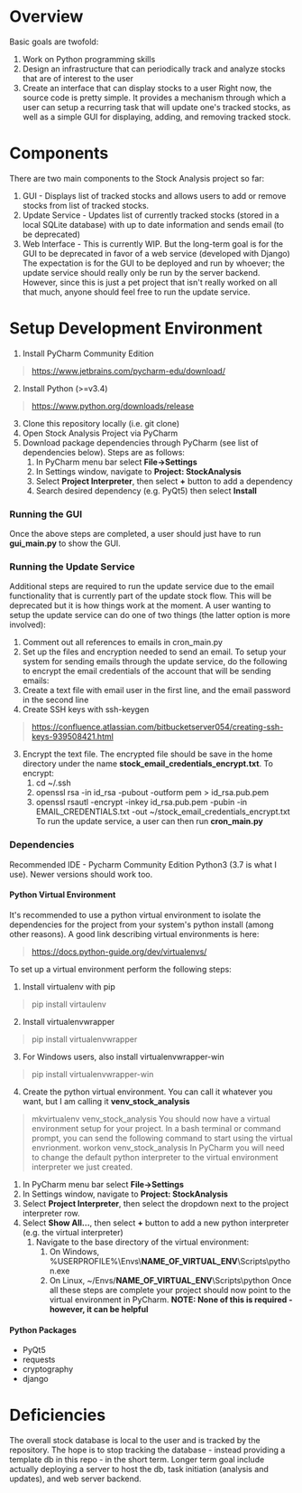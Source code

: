 # Overview
Basic goals are twofold:
1. Work on Python programming skills
2. Design an infrastructure that can periodically track and analyze stocks that are of interest to the user
3. Create an interface that can display stocks to a user
Right now, the source code is pretty simple. It provides a mechanism through which a user can setup a recurring task that will update one's tracked stocks, as well as a simple GUI for displaying, adding, and removing tracked stock. 
# Components
There are two main components to the Stock Analysis project so far:
1. GUI              - Displays list of tracked stocks and allows users to add or remove stocks from list of tracked stocks.
2. Update Service   - Updates list of currently tracked stocks (stored in a local SQLite database) with up to date information and sends email (to be deprecated)
3. Web Interface    - This is currently WIP. But the long-term goal is for the GUI to be deprecated in favor of a web service (developed with Django)
The expectation is for the GUI to be deployed and run by whoever; the update service should really only be run by the server backend. However, since this is just a pet project that isn't really worked on all that much, anyone should feel free to run the update service.
# Setup Development Environment
1. Install PyCharm Community Edition
> https://www.jetbrains.com/pycharm-edu/download/
2. Install Python (>=v3.4)
> https://www.python.org/downloads/release
3. Clone this repository locally (i.e. git clone)
4. Open Stock Analysis Project via PyCharm
5. Download package dependencies through PyCharm (see list of dependencies below). Steps are as follows:
    1. In PyCharm menu bar select **File->Settings**
    2. In Settings window, navigate to **Project: StockAnalysis**
    3. Select **Project Interpreter**, then select **+** button to add a dependency
    4. Search desired dependency (e.g. PyQt5) then select **Install**
### Running the GUI ##
Once the above steps are completed, a user should just have to run **gui_main.py** to show the GUI.
### Running the Update Service ###
Additional steps are required to run the update service due to the email functionality that is currently part of the update stock flow. This will be deprecated but it is how things work at the moment. A user wanting to setup the update service can do one of two things (the latter option is more involved):
1. Comment out all references to emails in cron_main.py
2. Set up the files and encryption needed to send an email.
To setup your system for sending emails through the update service, do the following to encrypt the email credentials of the account that will be sending emails:
1. Create a text file with email user in the first line, and the email password in the second line
2. Create SSH keys with ssh-keygen
> https://confluence.atlassian.com/bitbucketserver054/creating-ssh-keys-939508421.html
3. Encrypt the text file. The encrypted file should be save in the home directory under the name **stock_email_credentials_encrypt.txt**. To encrypt:
    1. cd ~/.ssh 
    2. openssl rsa -in id_rsa -pubout -outform pem > id_rsa.pub.pem
    3. openssl rsautl -encrypt -inkey id_rsa.pub.pem -pubin -in EMAIL_CREDENTIALS.txt -out ~/stock_email_credentials_encrypt.txt
To run the update service, a user can then run **cron_main.py**
### Dependencies ###
Recommended IDE - Pycharm Community Edition
Python3 (3.7 is what I use). Newer versions should work too.
#### Python Virtual Environment ####
It's recommended to use a python virtual environment to isolate the dependencies for the project from your system's python install (among other reasons). A good link describing virtual environments is here:
> https://docs.python-guide.org/dev/virtualenvs/

To set up a virtual environment perform the following steps:
1. Install virtualenv with pip
> pip install virtaulenv
2. Install virtualenvwrapper
> pip install virtualenvwrapper
3. For Windows users, also install virtualenvwrapper-win
> pip install virtualenvwrapper-win
4. Create the python virtual environment. You can call it whatever you want, but I am calling it **venv_stock_analysis**
> mkvirtualenv venv_stock_analysis
 You should now have a virtual environment setup for your project. In a bash terminal or command prompt, you can send the following command to start using the virtual envrionment.
> workon venv_stock_analysis
In PyCharm you will need to change the default python interpreter to the virtual environment interpreter we just created.
1. In PyCharm menu bar select **File->Settings**
2. In Settings window, navigate to **Project: StockAnalysis**
3. Select **Project Interpreter**, then select the dropdown next to the project interpreter row.
4. Select **Show All...**, then select **+** button to add a new python interpreter (e.g. the virtual interpreter)
    1. Navigate to the base directory of the virtual environment:
        1. On Windows, %USERPROFILE%\Envs\\**NAME_OF_VIRTUAL_ENV**\\Scripts\python.exe
        2. On Linux, ~/Envs/**NAME_OF_VIRTUAL_ENV**\Scripts\python
Once all these steps are complete your project should now point to the virtual environment in PyCharm.
 **NOTE: None of this is required - however, it can be helpful**
#### Python Packages ####
* PyQt5
* requests
* cryptography
* django
# Deficiencies
The overall stock database is local to the user and is tracked by the repository. The hope is to stop tracking the database - instead providing a template db in this repo - in the short term.
Longer term goal include actually deploying a server to host the db, task initiation (analysis and updates), and web server backend.

